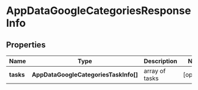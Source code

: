 # AppDataGoogleCategoriesResponseInfo

## Properties

| Name | Type | Description | Notes |
|------------ | ------------- | ------------- | -------------|
**tasks** | **AppDataGoogleCategoriesTaskInfo[]** | array of tasks |[optional]|